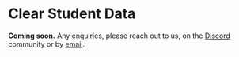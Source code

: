 # Clear Student Data

**Coming soon.**
Any enquiries, please reach out to us, on the [Discord](https://discord.subjective.school) community or by [email](mailto:hello@subjective.school).